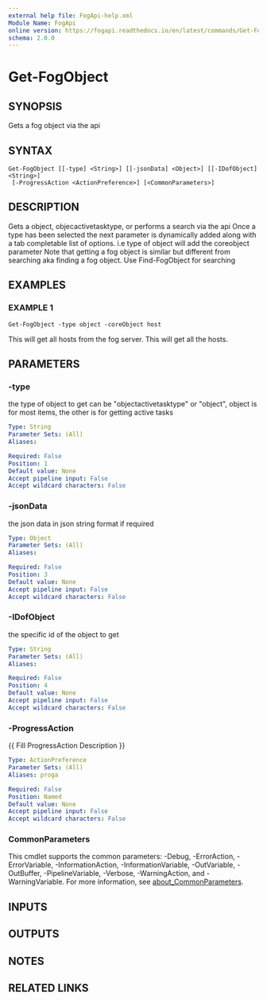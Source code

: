 ```yaml
---
external help file: FogApi-help.xml
Module Name: FogApi
online version: https://fogapi.readthedocs.io/en/latest/commands/Get-FogObject
schema: 2.0.0
---
```


# Get-FogObject

## SYNOPSIS
Gets a fog object via the api

## SYNTAX

```
Get-FogObject [[-type] <String>] [[-jsonData] <Object>] [[-IDofObject] <String>]
 [-ProgressAction <ActionPreference>] [<CommonParameters>]
```

## DESCRIPTION
Gets a object, objecactivetasktype, or performs a search via the api
Once a type has been selected the next parameter is dynamically added
along with a tab completable list of options.
i.e type of object will add the coreobject parameter 
Note that getting a fog object is similar but different from searching aka finding a fog object.
Use Find-FogObject for searching

## EXAMPLES

### EXAMPLE 1
```
Get-FogObject -type object -coreObject host
```

This will get all hosts from the fog server.
This will get all the hosts.

## PARAMETERS

### -type
the type of object to get can be "objectactivetasktype" or "object", object is for most items, the other is for getting active tasks

```yaml
Type: String
Parameter Sets: (All)
Aliases:

Required: False
Position: 1
Default value: None
Accept pipeline input: False
Accept wildcard characters: False
```

### -jsonData
the json data in json string format if required

```yaml
Type: Object
Parameter Sets: (All)
Aliases:

Required: False
Position: 3
Default value: None
Accept pipeline input: False
Accept wildcard characters: False
```

### -IDofObject
the specific id of the object to get

```yaml
Type: String
Parameter Sets: (All)
Aliases:

Required: False
Position: 4
Default value: None
Accept pipeline input: False
Accept wildcard characters: False
```

### -ProgressAction
{{ Fill ProgressAction Description }}

```yaml
Type: ActionPreference
Parameter Sets: (All)
Aliases: proga

Required: False
Position: Named
Default value: None
Accept pipeline input: False
Accept wildcard characters: False
```

### CommonParameters
This cmdlet supports the common parameters: -Debug, -ErrorAction, -ErrorVariable, -InformationAction, -InformationVariable, -OutVariable, -OutBuffer, -PipelineVariable, -Verbose, -WarningAction, and -WarningVariable. For more information, see [about_CommonParameters](http://go.microsoft.com/fwlink/?LinkID=113216).

## INPUTS

## OUTPUTS

## NOTES

## RELATED LINKS
